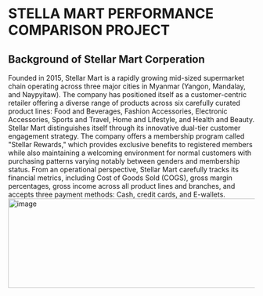 # STELLA MART PERFORMANCE COMPARISON PROJECT

## Background of Stellar Mart Corperation
Founded in 2015, Stellar Mart is a rapidly growing mid-sized supermarket chain operating across three major cities in Myanmar (Yangon, Mandalay, and Naypyitaw). The company has positioned itself as a customer-centric retailer offering a diverse range of products across six carefully curated product lines: Food and Beverages, Fashion Accessories, Electronic Accessories, Sports and Travel, Home and Lifestyle, and Health and Beauty.
Stellar Mart distinguishes itself through its innovative dual-tier customer engagement strategy. The company offers a membership program called "Stellar Rewards," which provides exclusive benefits to registered members while also maintaining a welcoming environment for normal customers with purchasing patterns varying notably between genders and membership status. From an operational perspective, Stellar Mart carefully tracks its financial metrics, including Cost of Goods Sold (COGS), gross margin percentages, gross income across all product lines and branches, and accepts three payment methods: Cash, credit cards, and E-wallets. 
<img width="11059" height="183" alt="image" src="https://github.com/user-attachments/assets/1d589b7d-8516-44de-93f0-1e09e13429f4" />

